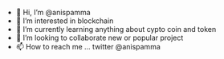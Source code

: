 - 👋 Hi, I’m @anispamma
- 👀 I’m interested in blockchain
- 🌱 I’m currently learning anything about cypto coin and token
- 💞️ I’m looking to collaborate new or popular project
- 📫 How to reach me ... twitter @anispamma

<!---
anispamma/anispamma is a ✨ special ✨ repository because its `README.md` (this file) appears on your GitHub profile.
You can click the Preview link to take a look at your changes.
--->
